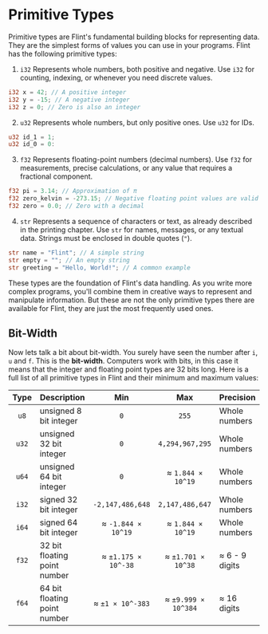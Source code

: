 # Primitive Types

Primitive types are Flint's fundamental building blocks for representing data. They are the simplest forms of values you can use in your programs. Flint has the following primitive types:

1. `i32`
Represents whole numbers, both positive and negative. Use `i32` for counting, indexing, or whenever you need discrete values.
```rs
i32 x = 42; // A positive integer
i32 y = -15; // A negative integer
i32 z = 0; // Zero is also an integer
```

2. `u32`
Represents whole numbers, but only positive ones. Use `u32` for IDs.
```rs
u32 id_1 = 1;
u32 id_0 = 0:
```

3. `f32`
Represents floating-point numbers (decimal numbers). Use `f32` for measurements, precise calculations, or any value that requires a fractional component.
```rs
f32 pi = 3.14; // Approximation of π
f32 zero_kelvin = -273.15; // Negative floating point values are valid
f32 zero = 0.0; // Zero with a decimal
```

4. `str`
Represents a sequence of characters or text, as already described in the printing chapter. Use `str` for names, messages, or any textual data. Strings must be enclosed in double quotes (`"`).
```rs
str name = "Flint"; // A simple string
str empty = ""; // An empty string
str greeting = "Hello, World!"; // A common example
```

These types are the foundation of Flint's data handling. As you write more complex programs, you'll combine them in creative ways to represent and manipulate information. But these are not the only primitive types there are available for Flint, they are just the most frequently used ones.

## Bit-Width

Now lets talk a bit about bit-width. You surely have seen the number after `i`, `u` and `f`. This is the **bit-width**. Computers work with bits, in this case it means that the integer and floating point types are 32 bits long. Here is a full list of all primitive types in Flint and their minimum and maximum values:

| Type  | Description                  | Min                 | Max                 | Precision      |
|:-----:|------------------------------|:-------------------:|:-------------------:|----------------|
| `u8`  | unsigned 8 bit integer       | `0`                 | `255`               | Whole numbers  |
| `u32` | unsigned 32 bit integer      | `0`                 | `4,294,967,295`     | Whole numbers  |
| `u64` | unsigned 64 bit integer      | `0`                 | ≈ `1.844 × 10^19`   | Whole numbers  |
| `i32` | signed 32 bit integer        | `-2,147,486,648`    | `2,147,486,647`     | Whole numbers  |
| `i64` | signed 64 bit integer        | ≈ `-1.844 × 10^19`  | ≈ `1.844 × 10^19`   | Whole numbers  |
| `f32` | 32 bit floating point number | ≈ `±1.175 × 10^-38` | ≈ `±1.701 × 10^38`  | ≈ 6 - 9 digits |
| `f64` | 64 bit floating point number | ≈ `±1 × 10^-383`    | ≈ `±9.999 × 10^384` | ≈ 16 digits    |
